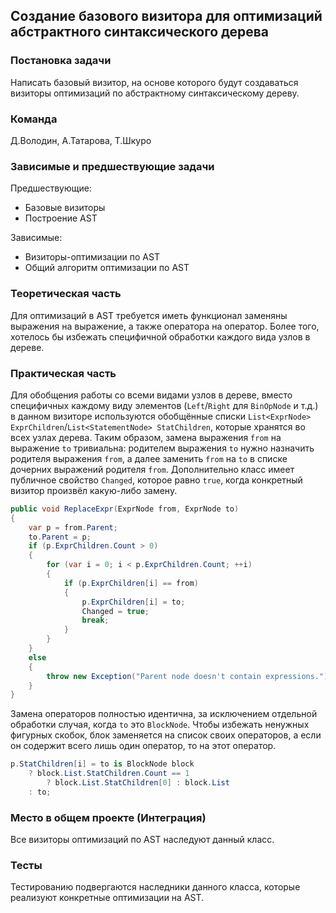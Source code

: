 ## Создание базового визитора для оптимизаций абстрактного синтаксического дерева

### Постановка задачи
Написать базовый визитор, на основе которого будут создаваться визиторы оптимизаций по абстрактному синтаксическому дереву.

### Команда
Д.Володин, А.Татарова, Т.Шкуро

### Зависимые и предшествующие задачи
Предшествующие:

- Базовые визиторы
- Построение AST

Зависимые:

- Визиторы-оптимизации по AST
- Общий алгоритм оптимизации по AST

### Теоретическая часть
Для оптимизаций в AST требуется иметь функционал заменяны выражения на выражение, а также оператора на оператор. Более того, хотелось бы избежать специфичной обработки каждого вида узлов в дереве.

### Практическая часть
Для обобщения работы со всеми видами узлов в дереве, вместо специфичных каждому виду элементов (`Left`/`Right` для `BinOpNode` и т.д.) в данном визиторе используются обобщённые списки `List<ExprNode> ExprChildren`/`List<StatementNode> StatChildren`, которые хранятся во всех узлах дерева.
Таким образом, замена выражения `from` на выражение `to` тривиальна: родителем выражения `to` нужно назначить родителя выражения `from`, а далее заменить `from` на `to` в списке дочерних выражений родителя `from`.
Дополнительно класс имеет публичное свойство `Changed`, которое равно `true`, когда конкретный визитор произвёл какую-либо замену.

```csharp
public void ReplaceExpr(ExprNode from, ExprNode to)
{
    var p = from.Parent;
    to.Parent = p;
    if (p.ExprChildren.Count > 0)
    {
        for (var i = 0; i < p.ExprChildren.Count; ++i)
        {
            if (p.ExprChildren[i] == from)
            {
                p.ExprChildren[i] = to;
                Changed = true;
                break;
            }
        }
    }
    else
    {
        throw new Exception("Parent node doesn't contain expressions.");
    }
}
```

Замена операторов полностью идентична, за исключением отдельной обработки случая, когда `to` это `BlockNode`. Чтобы избежать ненужных фигурных скобок, блок заменяется на список своих операторов, а если он содержит всего лишь один оператор, то на этот оператор.
```csharp
p.StatChildren[i] = to is BlockNode block
    ? block.List.StatChildren.Count == 1
        ? block.List.StatChildren[0] : block.List
    : to;
```

### Место в общем проекте (Интеграция)
Все визиторы оптимизаций по AST наследуют данный класс.

### Тесты
Тестированию подвергаются наследники данного класса, которые реализуют конкретные оптимизации на AST.

